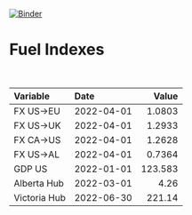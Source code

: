 [![Binder](https://mybinder.org/badge_logo.svg)](https://mybinder.org/v2/gh/AyrtonB/Global-Gas-Prices/master)

# Fuel Indexes

<br>

| Variable     | Date       |    Value |
|:-------------|:-----------|---------:|
| FX US->EU    | 2022-04-01 |   1.0803 |
| FX US->UK    | 2022-04-01 |   1.2933 |
| FX CA->US    | 2022-04-01 |   1.2628 |
| FX US->AL    | 2022-04-01 |   0.7364 |
| GDP US       | 2022-01-01 | 123.583  |
| Alberta Hub  | 2022-03-01 |   4.26   |
| Victoria Hub | 2022-06-30 | 221.14   |